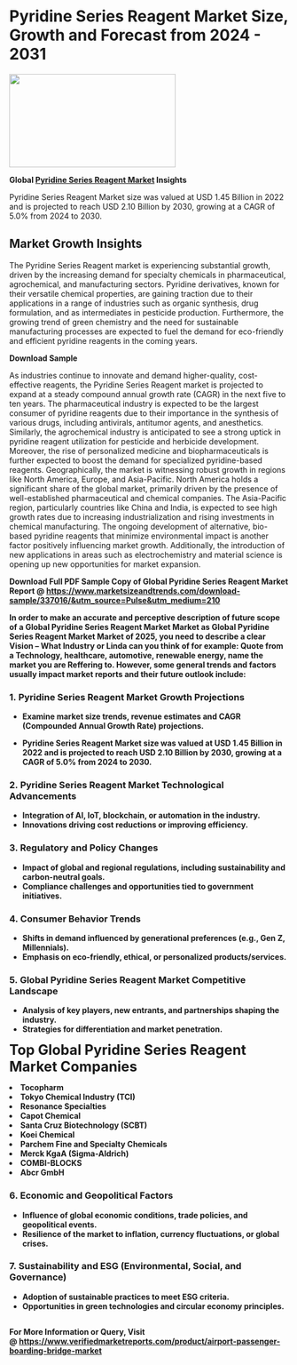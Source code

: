 <H1>Pyridine Series Reagent Market Size, Growth and Forecast from 2024 - 2031</H1><img class="aligncenter size-medium wp-image-584254" src="https://thirdeyenews.in/wp-content/uploads/2024/09/Global-Market-Research-300x168.jpeg" alt="" width="300" height="168" /><p><strong>Global&nbsp;<a href="https://www.marketsizeandtrends.com/download-sample/337016/&amp;utm_source=Pulse&amp;utm_medium=210">Pyridine Series Reagent Market</a> Insights</strong></p><p>Pyridine Series Reagent Market size was valued at USD 1.45 Billion in 2022 and is projected to reach USD 2.10 Billion by 2030, growing at a CAGR of 5.0% from 2024 to 2030.</p><p><h2>Market Growth Insights</h2> <p>The Pyridine Series Reagent market is experiencing substantial growth, driven by the increasing demand for specialty chemicals in pharmaceutical, agrochemical, and manufacturing sectors. Pyridine derivatives, known for their versatile chemical properties, are gaining traction due to their applications in a range of industries such as organic synthesis, drug formulation, and as intermediates in pesticide production. Furthermore, the growing trend of green chemistry and the need for sustainable manufacturing processes are expected to fuel the demand for eco-friendly and efficient pyridine reagents in the coming years.</p> <p><strong>Download Sample</strong></p> <p>As industries continue to innovate and demand higher-quality, cost-effective reagents, the Pyridine Series Reagent market is projected to expand at a steady compound annual growth rate (CAGR) in the next five to ten years. The pharmaceutical industry is expected to be the largest consumer of pyridine reagents due to their importance in the synthesis of various drugs, including antivirals, antitumor agents, and anesthetics. Similarly, the agrochemical industry is anticipated to see a strong uptick in pyridine reagent utilization for pesticide and herbicide development. Moreover, the rise of personalized medicine and biopharmaceuticals is further expected to boost the demand for specialized pyridine-based reagents. Geographically, the market is witnessing robust growth in regions like North America, Europe, and Asia-Pacific. North America holds a significant share of the global market, primarily driven by the presence of well-established pharmaceutical and chemical companies. The Asia-Pacific region, particularly countries like China and India, is expected to see high growth rates due to increasing industrialization and rising investments in chemical manufacturing. The ongoing development of alternative, bio-based pyridine reagents that minimize environmental impact is another factor positively influencing market growth. Additionally, the introduction of new applications in areas such as electrochemistry and material science is opening up new opportunities for market expansion.</p> <p><strong></p><p><span class=""><strong>Download Full PDF Sample Copy of Global Pyridine Series Reagent Market Report</strong> @ <a href="https://www.marketsizeandtrends.com/download-sample/337016/&amp;utm_source=Pulse&amp;utm_medium=210" target="_blank">https://www.marketsizeandtrends.com/download-sample/337016/&amp;utm_source=Pulse&amp;utm_medium=210</a></span></p><p>In order to make an accurate and perceptive description of future scope of a Global&nbsp;Pyridine Series Reagent Market Market as Global&nbsp;Pyridine Series Reagent Market Market of 2025, you need to describe a clear Vision &ndash; What Industry or Linda can you think of for example: Quote from a Technology, healthcare, automotive, renewable energy, name the market you are Reffering to. However, some general trends and factors usually impact market reports and their future outlook include:</p><h3>1.&nbsp;<strong>Pyridine Series Reagent Market Growth Projections</strong></h3><ul><li>Examine market size trends, revenue estimates and CAGR (Compounded Annual Growth Rate) projections.</li><li><p>Pyridine Series Reagent Market size was valued at USD 1.45 Billion in 2022 and is projected to reach USD 2.10 Billion by 2030, growing at a CAGR of 5.0% from 2024 to 2030.</p></li></ul><h3>2.&nbsp;<strong>Pyridine Series Reagent Market Technological Advancements</strong></h3><ul><li>Integration of AI, IoT, blockchain, or automation in the industry.</li><li>Innovations driving cost reductions or improving efficiency.</li></ul><h3>3.&nbsp;<strong>Regulatory and Policy Changes</strong></h3><ul><li>Impact of global and regional regulations, including sustainability and carbon-neutral goals.</li><li>Compliance challenges and opportunities tied to government initiatives.</li></ul><h3>4.&nbsp;<strong>Consumer Behavior Trends</strong></h3><ul><li>Shifts in demand influenced by generational preferences (e.g., Gen Z, Millennials).</li><li>Emphasis on eco-friendly, ethical, or personalized products/services.</li></ul><h3>5.&nbsp;<strong>Global Pyridine Series Reagent Market Competitive Landscape</strong></h3><ul><li>Analysis of key players, new entrants, and partnerships shaping the industry.</li><li>Strategies for differentiation and market penetration.</li></ul><p data-pm-slice="1 1 []"><span style="color: inherit; font-family: inherit; font-size: 25px;">Top Global Pyridine Series Reagent Market Companies</span></p><div class="" data-test-id=""><p><li>Tocopharm</li><li> Tokyo Chemical Industry (TCI)</li><li> Resonance Specialties</li><li> Capot Chemical</li><li> Santa Cruz Biotechnology (SCBT)</li><li> Koei Chemical</li><li> Parchem Fine and Specialty Chemicals</li><li> Merck KgaA (Sigma-Aldrich)</li><li> COMBI-BLOCKS</li><li> Abcr GmbH</li></p></div><h3>6.&nbsp;<strong>Economic and Geopolitical Factors</strong></h3><ul><li>Influence of global economic conditions, trade policies, and geopolitical events.</li><li>Resilience of the market to inflation, currency fluctuations, or global crises.</li></ul><h3>7.&nbsp;<strong>Sustainability and ESG (Environmental, Social, and Governance)</strong></h3><ul><li>Adoption of sustainable practices to meet ESG criteria.</li><li>Opportunities in green technologies and circular economy principles.</li></ul><h2><strong style="font-size: 14px;">For More Information or Query, Visit @&nbsp;</strong><a style="background-color: #ffffff; font-size: 14px;" href="https://www.marketsizeandtrends.com/report/pyridine-series-reagent-market/" target="_blank">https://www.verifiedmarketreports.com/product/airport-passenger-boarding-bridge-market</a></h2>
